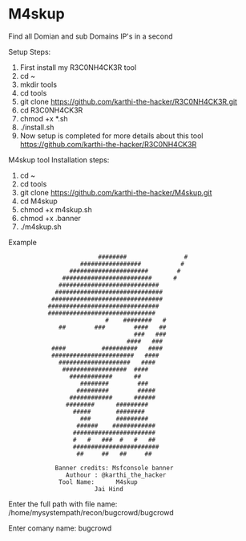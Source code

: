 # M4skup

Find all Domian and sub Domains IP's in a second 

Setup Steps:

1. First install my R3C0NH4CK3R tool 
2. cd ~
3. mkdir tools
4. cd tools
5. git clone https://github.com/karthi-the-hacker/R3C0NH4CK3R.git
6. cd R3C0NH4CK3R
7. chmod +x *.sh
8. ./install.sh
9. Now setup is completed for more details about this tool https://github.com/karthi-the-hacker/R3C0NH4CK3R


M4skup tool Installation steps:

1. cd ~
2. cd tools
3. git clone https://github.com/karthi-the-hacker/M4skup.git
4. cd M4skup
5. chmod +x m4skup.sh
6. chmod +x .banner
7. ./m4skup.sh


Example

                             ########                #
                        #################           #
                     ######################        # 
                   #########################      #
                  ############################      
                 ##############################     
                ###############################    
               ###############################     
               ##############################      
                               #    ########   #   
                  ##        ###        ####   ##   
                                       ###   ###   
                                     ####   ###    
                ####          ##########   ####    
                #######################   ####     
                  ####################   ####      
                   ##################  ####        
                     ############      ##          
                        ########        ###        
                       #########        #####      
                     ############      ######      
                    ########      #########        
                      #####       ########         
                        ###       #########        
                       ######    ############      
                      #######################      
                      #   #   ###  #   #   ##      
                      ########################     
                       ##     ##   ##     ##        
 
                 Banner credits: Msfconsole banner 
                    Authour : @karthi_the_hacker 
                  Tool Name:      M4skup     
                            Jai Hind  
Enter the full path with file name: /home/mysystempath/recon/bugcrowd/bugcrowd

Enter comany name: bugcrowd




